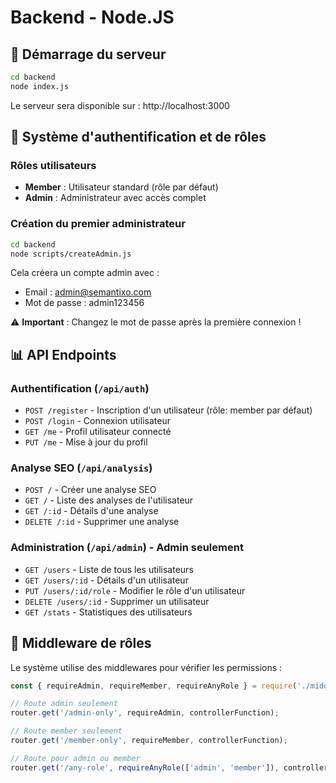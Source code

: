 # Backend - Node.JS 

## 🚀 Démarrage du serveur

```bash
cd backend 
node index.js
```

Le serveur sera disponible sur : http://localhost:3000

## 🔐 Système d'authentification et de rôles

### Rôles utilisateurs
- **Member** : Utilisateur standard (rôle par défaut)
- **Admin** : Administrateur avec accès complet

### Création du premier administrateur

```bash
cd backend
node scripts/createAdmin.js
```

Cela créera un compte admin avec :
- Email : admin@semantixo.com
- Mot de passe : admin123456

⚠️ **Important** : Changez le mot de passe après la première connexion !

## 📊 API Endpoints

### Authentification (`/api/auth`)
- `POST /register` - Inscription d'un utilisateur (rôle: member par défaut)
- `POST /login` - Connexion utilisateur
- `GET /me` - Profil utilisateur connecté
- `PUT /me` - Mise à jour du profil

### Analyse SEO (`/api/analysis`)
- `POST /` - Créer une analyse SEO
- `GET /` - Liste des analyses de l'utilisateur
- `GET /:id` - Détails d'une analyse
- `DELETE /:id` - Supprimer une analyse

### Administration (`/api/admin`) - Admin seulement
- `GET /users` - Liste de tous les utilisateurs
- `GET /users/:id` - Détails d'un utilisateur
- `PUT /users/:id/role` - Modifier le rôle d'un utilisateur
- `DELETE /users/:id` - Supprimer un utilisateur
- `GET /stats` - Statistiques des utilisateurs

## 🔧 Middleware de rôles

Le système utilise des middlewares pour vérifier les permissions :

```javascript
const { requireAdmin, requireMember, requireAnyRole } = require('./middleware/roleAuth');

// Route admin seulement
router.get('/admin-only', requireAdmin, controllerFunction);

// Route member seulement
router.get('/member-only', requireMember, controllerFunction);

// Route pour admin ou member
router.get('/any-role', requireAnyRole(['admin', 'member']), controllerFunction);
```